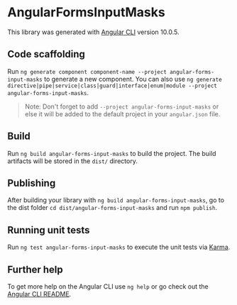 # AngularFormsInputMasks

This library was generated with [Angular CLI](https://github.com/angular/angular-cli) version 10.0.5.

## Code scaffolding

Run `ng generate component component-name --project angular-forms-input-masks` to generate a new component. You can also use `ng generate directive|pipe|service|class|guard|interface|enum|module --project angular-forms-input-masks`.
> Note: Don't forget to add `--project angular-forms-input-masks` or else it will be added to the default project in your `angular.json` file. 

## Build

Run `ng build angular-forms-input-masks` to build the project. The build artifacts will be stored in the `dist/` directory.

## Publishing

After building your library with `ng build angular-forms-input-masks`, go to the dist folder `cd dist/angular-forms-input-masks` and run `npm publish`.

## Running unit tests

Run `ng test angular-forms-input-masks` to execute the unit tests via [Karma](https://karma-runner.github.io).

## Further help

To get more help on the Angular CLI use `ng help` or go check out the [Angular CLI README](https://github.com/angular/angular-cli/blob/master/README.md).
